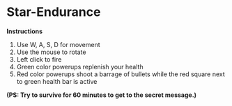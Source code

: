 # Star-Endurance
<b>Instructions</b>

1. Use W, A, S, D for movement
2. Use the mouse to rotate 
3. Left click to fire
4. Green color powerups replenish your health 
5. Red color powerups shoot a barrage of bullets while the red square next to green health bar is active

<b>(PS: Try to survive for 60 minutes to get to the secret message.)</b>
